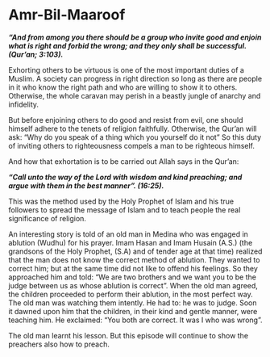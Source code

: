 Amr-Bil-Maaroof
===============

***“And from among you there should be a group who invite good and
enjoin what is right and forbid the wrong; and they only shall be
successful. (Qur’an; 3:103).***

Exhorting others to be virtuous is one of the most important duties of a
Muslim. A society can progress in right direction so long as there are
people in it who know the right path and who are willing to show it to
others. Otherwise, the whole caravan may perish in a beastly jungle of
anarchy and infidelity.

But before enjoining others to do good and resist from evil, one should
himself adhere to the tenets of religion faithfully. Otherwise, the
Qur’an will ask: “Why do you speak of a thing which you yourself do it
not” So this duty of inviting others to righteousness compels a man to
be righteous himself.

And how that exhortation is to be carried out Allah says in the Qur’an:

***“Call unto the way of the Lord with wisdom and kind preaching; and
argue with them in the best manner”. (16:25).***

This was the method used by the Holy Prophet of Islam and his true
followers to spread the message of Islam and to teach people the real
significance of religion.

An interesting story is told of an old man in Medina who was engaged in
ablution (Wudhu) for his prayer. Imam Hasan and Imam Husain (A.S.) (the
grandsons of the Holy Prophet, (S.A) and of tender age at that time)
realized that the man does not know the correct method of ablution. They
wanted to correct him; but at the same time did not like to offend his
feelings. So they approached him and told: “We are two brothers and we
want you to be the judge between us as whose ablution is correct”. When
the old man agreed, the children proceeded to perform their ablution, in
the most perfect way. The old man was watching them intently. He had to:
he was to judge. Soon it dawned upon him that the children, in their
kind and gentle manner, were teaching him. He exclaimed: “You both are
correct. It was I who was wrong”.

The old man learnt his lesson. But this episode will continue to show
the preachers also how to preach.


